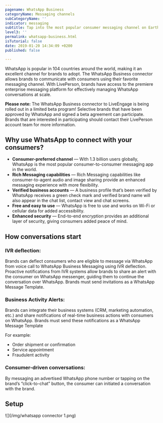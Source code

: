 ```yaml
---
pagename: WhatsApp Business
categoryName: Messaging channels
subCategoryName: ''
indicator: messaging
subtitle: Tap into the most popular consumer messaging channel on Earth
level3: ''
permalink: whatsapp-business.html
isTutorial: false
date: 2019-01-20 14:34:09 +0200
published: false

---
```

WhatsApp is popular in 104 countries around the world, making it an excellent channel for brands to adopt. The WhatsApp Business connector allows brands to communicate with consumers using their favorite messaging channel. With LivePerson, brands have access to the premiere enterprise messaging platform for effectively managing WhatsApp conversations at scale.

**Please note:** The WhatsApp Business connector to LiveEngage is being rolled out in a limited beta program! Selective brands that have been approved by WhatsApp and signed a beta agreement can participate. Brands that are interested in participating should contact their LivePerson account team for more information.

## Why use WhatsApp to connect with your consumers?

* **Consumer-preferred channel** — With 1.3 billion users globally, WhatsApp is the most popular consumer-to-consumer messaging app in the world.
* **Rich Messaging capabilities** — Rich Messaging capabilities like consumer-to-agent audio and image sharing provide an enhanced messaging experience with more flexibility.
* **Verified business accounts** — A business profile that’s been verified by WhatsApp receives a green check mark and verified brand name will also appear in the chat list, contact view and chat screens.
* **Free and easy to use** — WhatsApp is free to use and works on Wi-Fi or cellular data for added accessibility.
* **Enhanced security** — End-to-end encryption provides an additional layer of security, giving consumers added peace of mind.

## How conversations start

### IVR deflection:

Brands can deflect consumers who are eligible to message via WhatsApp from voice call to WhatsApp Business Messaging using IVR deflection. Proactive notifications from IVR systems allow brands to share an alert with the consumer on WhatsApp messenger, guiding them to continue the conversation over WhatsApp. Brands must send invitations as a WhatsApp Message Template.

### Business Activity Alerts:

Brands can integrate their business systems (CRM, marketing automation, etc.) and share notifications of real-time business actions with consumers on WhatsApp. Brands must send these notifications as a WhatsApp Message Template

For example:

* Order shipment or confirmation
* Service appointment
* Fraudulent activity

### Consumer-driven conversations:

By messaging an advertised WhatsApp phone number or tapping on the brand’s “click-to-chat” button, the consumer can initiated a conversation with the brand.

## Setup

![](/img/whatsapp connector 1.png)